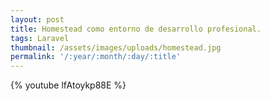 ```yaml
---
layout: post
title: Homestead como entorno de desarrollo profesional.
tags: Laravel
thumbnail: /assets/images/uploads/homestead.jpg
permalink: '/:year/:month/:day/:title'
---
```

{% youtube lfAtoykp88E %}
